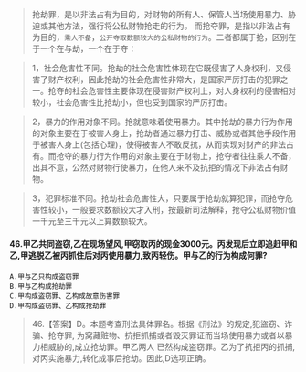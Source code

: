>   抢劫罪，是以非法占有为目的，对财物的所有人、保管人当场使用暴力、胁迫或其他方法，强行将公私财物抢走的行为。
而抢夺罪，是指以非法占有为目的，`乘人不备`，`公开夺取数额较大的公私财物的行为`。二者都属于抢，区别在于一个在与劫，一个在于夺：

>   1，社会危害性不同。抢劫的社会危害性体现在它既侵害了人身权利，又侵害了财产权利，因此抢劫的社会危害性非常大，是国家严厉打击的犯罪之一。抢夺的社会危害性主要体现在侵害财产权利上，对人身权利的侵害相对较小，社会危害性比抢劫小，但也受到国家的严厉打击。

>   2，暴力的作用对象不同。抢就意味着使用暴力。其中抢劫的暴力行为作用的对象主要在于被害人身上，抢劫者通过暴力打击、威胁或者其他手段作用于被害人身上(包括心理)，使得被害人不敢反抗，从而实现对财产的非法占有。而抢夺的暴力行为作用的对象主要在于财物上，抢夺者往往乘人不备，出其不意，公然对财物行使暴力，在他人来不及抗拒的情况下非法占有财物。

>   3，犯罪标准不同。抢劫社会危害性大，只要属于抢劫就算犯罪，而抢夺危害性较小，一般要求数额较大才入刑，按最新司法解释，抢夺公私财物价值一千元至三千元以上算数额较大。

#### 46.甲乙共同盗窃,乙在现场望风,甲窃取丙的现金3000元。丙发现后立即追赶甲和乙,甲逃脱乙被丙抓住后对丙使用暴力,致丙轻伤。甲与乙的行为构成何罪?
    A.甲与乙只构成盗窃罪
    B.甲与乙构成抢劫罪
    C.甲构成盗窃罪、乙构成故意伤害罪
    D.甲构成盗窃罪、乙构成抢劫罪
>   46.【答案】D。本题考查刑法具体罪名。根据《刑法》的规定,犯盜窃、诈骗、抢夺罪,
    为窝藏赃物、抗拒抓捕或者毁灭罪证而当场使用暴力或者以暴力相威胁的,成立抢劫罪。甲乙两人
    已然构成盗窃罪。乙为了抗拒丙的抓捕,对丙实施暴力,转化成事后抢劫。因此,D选项正确。





















